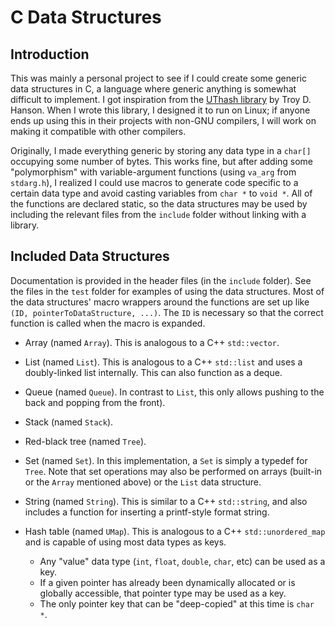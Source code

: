 # C Data Structures

## Introduction

This was mainly a personal project to see if I could create some generic data structures
in C, a language where generic anything is somewhat difficult to implement. I got
inspiration from the [UThash library](https://github.com/troydhanson/uthash) by Troy D.
Hanson. When I wrote this library, I designed it to run on Linux; if anyone
ends up using this in their projects with non-GNU compilers, I will work on
making it compatible with other compilers.

Originally, I made everything generic by storing any data type in a `char[]` occupying some number of
bytes. This works fine, but after adding some "polymorphism" with variable-argument functions
(using `va_arg` from `stdarg.h`), I realized I could use macros to generate code specific to a
certain data type and avoid casting variables from `char *` to `void *`. All of the functions are
declared static, so the data structures may be used by including the relevant files from the
`include` folder without linking with a library.

## Included Data Structures

Documentation is provided in the header files (in the `include` folder). See the files in the `test`
folder for examples of using the data structures. Most of the data structures' macro wrappers around 
the functions are set up like `(ID, pointerToDataStructure, ...)`. The `ID` is necessary so that the
correct function is called when the macro is expanded.

 - Array (named `Array`). This is analogous to a C++ `std::vector`.

 - List (named `List`). This is analogous to a C++ `std::list` and uses a doubly-linked list internally. This can also function as a deque.

 - Queue (named `Queue`). In contrast to `List`, this only allows pushing to the back and popping from the front).

 - Stack (named `Stack`).

 - Red-black tree (named `Tree`).

 - Set (named `Set`). In this implementation, a `Set` is simply a typedef for `Tree`. Note that set operations may also be performed on arrays (built-in or the `Array` mentioned above) or the `List` data structure.

 - String (named `String`). This is similar to a C++ `std::string`, and also includes a function for inserting a printf-style format string.

 - Hash table (named `UMap`). This is analogous to a C++ `std::unordered_map` and is capable of using most data types as keys.
   - Any "value" data type (`int`, `float`, `double`, `char`, etc) can be used as a key.
   - If a given pointer has already been dynamically allocated or is globally accessible, that pointer type may be used as a key.
   - The only pointer key that can be "deep-copied" at this time is `char *`.
